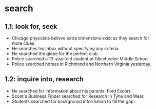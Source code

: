 # search
## 1.1: look for, seek

  *  Chicago physicists believe extra dimensions exist as they search for more clues.
  *  He searches his Inbox without specifying any criteria.
  *  He searched the globe for the perfect club.
  *  Police searched a 13-year-old student at Okeeheelee Middle School.
  *  Police searched homes in Richmond and Northern Virginia yesterday.

## 1.2: inquire into, research

  *  He searched for information about his parents' Ford Escort.
  *  Scoot's Business Finder searched for Research in Tyne and Wear.
  *  Students searched for background information to fill the gap.
